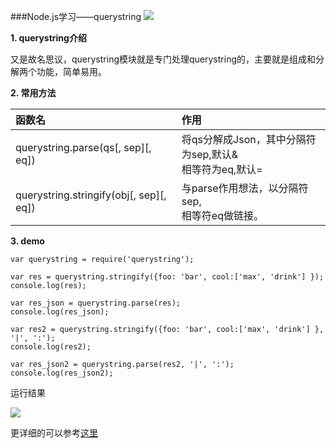 ###Node.js学习——querystring
![](http://7tebxh.com1.z0.glb.clouddn.com/node_querystring.png)

**1. querystring介绍**  

又是故名思议，querystring模块就是专门处理querystring的，主要就是组成和分解两个功能，简单易用。

**2. 常用方法**

|函数名|作用|
|:----|:-------|
|querystring.parse(qs[, sep][, eq])|将qs分解成Json，其中分隔符为sep,默认& <br>相等符为eq,默认=|
|querystring.stringify(obj[, sep][, eq])|与parse作用想法，以分隔符sep,<br>相等符eq做链接。|


**3. demo**

```
var querystring = require('querystring');

var res = querystring.stringify({foo: 'bar', cool:['max', 'drink'] });
console.log(res);

var res_json = querystring.parse(res);
console.log(res_json);

var res2 = querystring.stringify({foo: 'bar', cool:['max', 'drink'] }, '|', ':');
console.log(res2);

var res_json2 = querystring.parse(res2, '|', ':');
console.log(res_json2);
```


运行结果

![](http://7tebxh.com1.z0.glb.clouddn.com/res_querystring.png)

更详细的可以参考[这里](https://nodejs.org/api/querystring.html)
